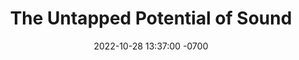 ---
layout: post
title:  "The Untapped Potential of Sound"
date:   2022-10-28 13:37:00 -0700
categories: Psychology, Cyber-Security
---